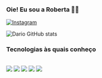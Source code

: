 
### Oie! Eu sou a Roberta 🤍✨

[![Instagram](https://img.shields.io/badge/Instagram-E4405F?style=for-the-badge&logo=instagram&logoColor=white)](https://instagram.com/roberta_sm_?igshid=NGExMmI2YTkyZg==)

![Dario GitHub stats](https://github-readme-stats.vercel.app/api?username=DarioNet0&show_icons=true&theme=dark)

### Tecnologias às quais conheço
<div style="display: inline_block"><br>
    <img src="https://img.shields.io/badge/HTML5-E34F26?style=for-the-badge&logo=html5&logoColor=white">
    <img src="https://img.shields.io/badge/CSS3-1572B6?style=for-the-badge&logo=css3&logoColor=white">
    <img src="https://img.shields.io/badge/C%23-239120?style=for-the-badge&logo=c-sharp&logoColor=white">
    <img src="https://img.shields.io/badge/Microsoft_SQL_Server-CC2927?style=for-the-badge&logo=microsoft-sql-server&logoColor=white">
    <img src="https://img.shields.io/badge/.NET-5C2D91?style=for-the-badge&logo=.net&logoColor=white">
</div><br>

